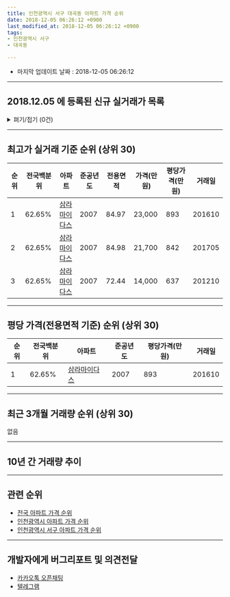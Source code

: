 ```yaml
---
title: 인천광역시 서구 대곡동 아파트 가격 순위
date: 2018-12-05 06:26:12 +0900
last_modified_at: 2018-12-05 06:26:12 +0900
tags:
- 인천광역시 서구
- 대곡동

---
```


* 마지막 업데이트 날짜 : 2018-12-05 06:26:12

---

## 2018.12.05 에 등록된 신규 실거래가 목록

<details>
<summary>펴기/접기 (0건)</summary>
<div markdown="1">

|아파트|전국백분위|준공년도|전용면적|가격(만원)|평당가격(만원)|거래일|
|---|---|---|---|---|---|---|
|없음|||||||


</div>
</details>

---

## 최고가 실거래 기준 순위 (상위 30)


|순위|전국백분위|아파트|준공년도|전용면적|가격(만원)|평당가격(만원)|거래일|
|---|---|---|---|---|---|---|---|
|1|62.65%|[삼라마이다스](https://search.naver.com/search.naver?query=%EC%9D%B8%EC%B2%9C%EA%B4%91%EC%97%AD%EC%8B%9C+%EC%84%9C%EA%B5%AC+%EB%8C%80%EA%B3%A1%EB%8F%99+%EC%82%BC%EB%9D%BC%EB%A7%88%EC%9D%B4%EB%8B%A4%EC%8A%A4)|2007|84.97|23,000|893|201610|
|2|62.65%|[삼라마이다스](https://search.naver.com/search.naver?query=%EC%9D%B8%EC%B2%9C%EA%B4%91%EC%97%AD%EC%8B%9C+%EC%84%9C%EA%B5%AC+%EB%8C%80%EA%B3%A1%EB%8F%99+%EC%82%BC%EB%9D%BC%EB%A7%88%EC%9D%B4%EB%8B%A4%EC%8A%A4)|2007|84.98|21,700|842|201705|
|3|62.65%|[삼라마이다스](https://search.naver.com/search.naver?query=%EC%9D%B8%EC%B2%9C%EA%B4%91%EC%97%AD%EC%8B%9C+%EC%84%9C%EA%B5%AC+%EB%8C%80%EA%B3%A1%EB%8F%99+%EC%82%BC%EB%9D%BC%EB%A7%88%EC%9D%B4%EB%8B%A4%EC%8A%A4)|2007|72.44|14,000|637|201210|


---

## 평당 가격(전용면적 기준) 순위 (상위 30)


|순위|전국백분위|아파트|준공년도|평당가격(만원)|거래일|
|---|---|---|---|---|---|
|1|62.65%|[삼라마이다스](https://search.naver.com/search.naver?query=%EC%9D%B8%EC%B2%9C%EA%B4%91%EC%97%AD%EC%8B%9C+%EC%84%9C%EA%B5%AC+%EB%8C%80%EA%B3%A1%EB%8F%99+%EC%82%BC%EB%9D%BC%EB%A7%88%EC%9D%B4%EB%8B%A4%EC%8A%A4)|2007|893|201610|


---

## 최근 3개월 거래량 순위 (상위 30)

없음

---

## 10년 간 거래량 추이


<div style="width:100%;">
    <canvas id="deal_progress" height="250"></canvas>
</div>

<script>
new Chart(document.getElementById("deal_progress"), {
    type: 'line',
    data: {
        labels: ['200812','200901','200902','200903','200904','200905','200906','200907','200908','200909','200910','200911','200912','201001','201002','201003','201004','201005','201006','201007','201008','201009','201010','201011','201012','201101','201102','201103','201104','201105','201106','201107','201108','201109','201110','201111','201112','201201','201202','201203','201204','201205','201206','201207','201208','201209','201210','201211','201212','201301','201302','201303','201304','201305','201306','201307','201308','201309','201310','201311','201312','201401','201402','201403','201404','201405','201406','201407','201408','201409','201410','201411','201412','201501','201502','201503','201504','201505','201506','201507','201508','201509','201510','201511','201512','201601','201602','201603','201604','201605','201606','201607','201608','201609','201610','201611','201612','201701','201702','201703','201704','201705','201706','201707','201708','201709','201710','201711','201712','201801','201802','201803','201804','201805','201806','201807','201808','201809','201810','201811','201812'],
        datasets: [{
            label: '실거래 수',
            pointRadius: 1,
            data: [1, 0, 0, 0, 0, 0, 1, 0, 0, 1, 0, 1, 0, 0, 1, 0, 0, 0, 0, 0, 1, 0, 0, 0, 0, 2, 0, 0, 1, 0, 0, 1, 2, 1, 1, 1, 0, 0, 1, 0, 0, 1, 1, 0, 0, 0, 1, 1, 3, 0, 2, 0, 1, 4, 1, 1, 0, 0, 1, 0, 0, 1, 0, 0, 2, 0, 0, 0, 3, 1, 0, 0, 0, 1, 1, 0, 3, 0, 3, 2, 4, 3, 0, 0, 1, 0, 0, 0, 3, 0, 2, 3, 0, 2, 1, 0, 0, 0, 1, 0, 0, 1, 1, 1, 1, 1, 1, 2, 1, 0, 0, 0, 0, 1, 0, 0, 0, 0, 0, 0, 0],
            borderColor: "rgba(255, 201, 14, 1)",
            backgroundColor: "rgba(255, 201, 14, 0.5)",
            fill: true,
        }]
    },
    options: {
        responsive: true,
        title: {
            display: true,
            text: '10년간 거래량 추이'
        },
        tooltips: {
            mode: 'index',
            intersect: false,
        },
        hover: {
            mode: 'nearest',
            intersect: true
        },
        scales: {
            xAxes: [{
                display: true,
                scaleLabel: {
                    display: true,
                    labelString: '년/월'
                }
            }],
            yAxes: [{
                display: true,
                ticks: {
                    suggestedMin: 0,
                },
                scaleLabel: {
                    display: true,
                    labelString: '실거래 수'
                }
            }]
        }
    }
});

</script>


---

## 관련 순위

- [전국 아파트 가격 순위](https://inasie.github.io/apt-ranking/전국)
- [인천광역시 아파트 가격 순위](https://inasie.github.io/apt-ranking/인천광역시)
- [인천광역시 서구 아파트 가격 순위](https://inasie.github.io/apt-ranking/인천광역시-서구)


---

## 개발자에게 버그리포트 및 의견전달

- [카카오톡 오픈채팅](https://open.kakao.com/o/gLJUAP4)
- [텔레그램](https://t.me/inasie)

